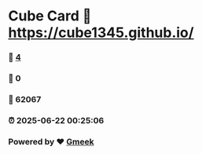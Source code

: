 # Cube Card :link: https://cube1345.github.io/ 
### :page_facing_up: [4](https://cube1345.github.io//tag.html) 
### :speech_balloon: 0 
### :hibiscus: 62067 
### :alarm_clock: 2025-06-22 00:25:06 
### Powered by :heart: [Gmeek](https://github.com/Meekdai/Gmeek)
